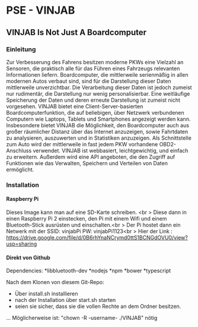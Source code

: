 <h1> PSE - VINJAB </h1>
<h2> VINJAB Is Not Just A Boardcomputer </h2>

<h3> Einleitung </h3>

<body> Zur Verbesserung des Fahrens besitzen moderne PKWs eine Vielzahl an Sensoren, die praktisch alle für das Führen eines Fahrzeugs relevanten Informationen liefern. Boardcomputer, die mittlerweile serienmäßig in allen modernen Autos verbaut sind, sind für die Darstellung dieser Daten mittlerweile unverzichtbar. Die Verarbeitung dieser Daten ist jedoch zumeist nur rudimentär, die Darstellung nur wenig personalisierbar. Eine weitläufige Speicherung der Daten und deren erneute Darstellung ist zumeist nicht vorgesehen. VINJAB bietet eine Client-Server-basierten Boardcomputerfunktion, die auf beliebigen, über Netzwerk verbundenen Computern wie Laptops, Tablets und Smartphones angezeigt werden kann. Insbesondere bietet VINJAB die Möglichkeit, den Boardcomputer auch aus großer räumlicher Distanz über das Internet anzuzeigen, sowie Fahrtdaten zu analysieren, auszuwerten und in Statistiken anzuzeigen. Als Schnittstelle zum Auto wird der mittlerweile in fast jedem PKW vorhandene OBD2-Anschluss verwendet. VINJAB ist webbasiert, leichtgewichtig, und einfach zu erweitern. Außerdem wird eine API angeboten, die den Zugriff auf Funktionen wie das Verwalten, Speichern und Verteilen von Daten ermöglicht. 

<h3> Installation </h3>

<h4> Raspberry Pi </h4>

Dieses Image kann man auf eine SD-Karte schreiben. <br \>
Diese dann in einen Raspberry Pi 2 einstecken, den Pi mit einem Wifi und einem Bluetooth-Stick ausrüsten und einschalten.<br \>
Der Pi hostet dann ein Netwerk mit der SSID: vinjabPi PW: vinjabPi1123<br \>
Hier der Link : https://drive.google.com/file/d/0B6rhYnaNCrymd0ttS1BCNGdOVU0/view?usp=sharing

<h4> Direkt von Github </h4>

Dependencies:
*libbluetooth-dev
*nodejs
*npm
*bower
*typescript

Nach dem Klonen von diesem Git-Repo:
* Über install.sh installieren
* nach der Installation über start.sh starten
* seien sie sicher, dass sie die vollen Rechte an dem Ordner besitzen.

... Möglicherweise ist: "chown -R -username- ./VINJAB" nötig


</body>
